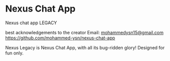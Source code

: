 # Nexus Chat App

Nexus chat app LEGACY

best acknowledgements to the creator
Email: [mohammedysn15@gmail.com](mailto:mohammedysn15@gmail.com)
https://github.com/mohammed-ysn/nexus-chat-app

Nexus Legacy is Nexus Chat App, with all its bug-ridden glory! Designed for fun only.


